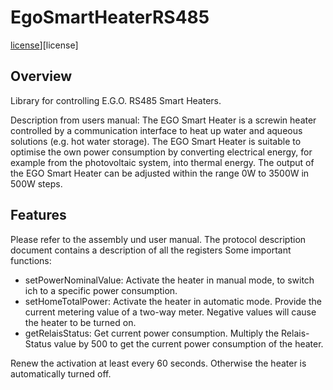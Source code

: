 # EgoSmartHeaterRS485
[license](https://img.shields.io/github/license/th-hock/EgoSmartHeaterRS485.svg)][license]


## Overview
Library for controlling E.G.O. RS485 Smart Heaters.

Description from users manual:
The EGO Smart Heater is a screwin heater controlled by a communication interface to heat up water and aqueous solutions (e.g. hot water storage).
The EGO Smart Heater is suitable to optimise the own power consumption by converting electrical energy, for example from the photovoltaic system, into thermal energy.
The output of the EGO Smart Heater can be adjusted within the range 0W to 3500W in 500W steps.

## Features
Please refer to the assembly und user manual. The protocol description document contains a description of all the registers
Some important functions:
 - setPowerNominalValue: Activate the heater in manual mode, to switch ich to a specific power consumption.
 - setHomeTotalPower: Activate the heater in automatic mode. Provide the current metering value of a two-way meter. Negative values will cause the heater to be turned on.
 - getRelaisStatus: Get current power consumption. Multiply the Relais-Status value by 500 to get the current power consumption of the heater.

Renew the activation at least every 60 seconds. Otherwise the heater is automatically turned off.
